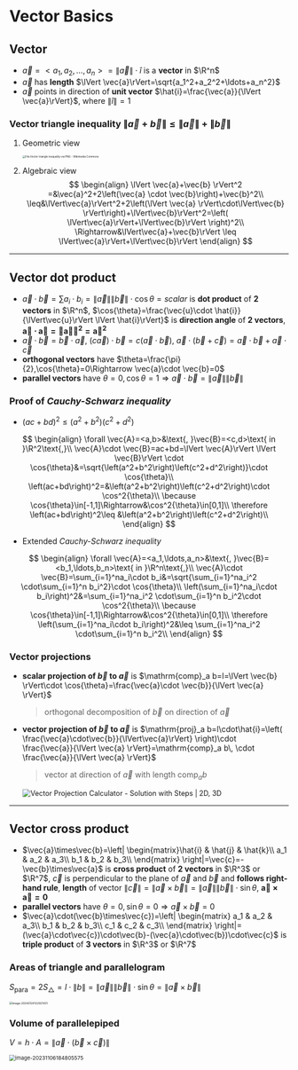# Vector Basics

## **Vector**

* $\vec{a}=<a_1,a_2,\ldots,a_n>=\lVert \vec{a} \rVert\cdot\hat{i}$ is a **vector** in $\R^n$
* $\vec{a}$ has **length** $\lVert \vec{a}\rVert=\sqrt{a_1^2+a_2^2+\ldots+a_n^2}$
* $\vec{a}$ points in direction of **unit vector** $\hat{i}=\frac{\vec{a}}{\lVert \vec{a}\rVert}$, where $\lVert\hat{i}\rVert=1$

### Vector triangle inequality $\lVert \vec{a}+\vec{b} \rVert \leq \lVert \vec{a} \rVert+\lVert \vec{b} \rVert$

1. Geometric view

   <img src="https://upload.wikimedia.org/wikipedia/commons/0/08/Vector_triangle_inequality_vw.PNG" alt="File:Vector triangle inequality vw.PNG - Wikimedia Commons" style="zoom:33%;" />

2. Algebraic view
   $$
   \begin{align}
   \lVert \vec{a}+\vec{b} \rVert^2 =&\vec{a}^2+2\left(\vec{a} \cdot \vec{b}\right)+\vec{b}^2\\
   \leq&\lVert\vec{a}\rVert^2+2\left(\lVert \vec{a} \rVert\cdot\lVert\vec{b} \rVert\right)+\lVert\vec{b}\rVert^2=\left( \lVert\vec{a}\rVert+\lVert\vec{b}\rVert \right)^2\\
   \Rightarrow&\lVert\vec{a}+\vec{b}\rVert \leq \lVert\vec{a}\rVert+\lVert\vec{b}\rVert
   \end{align}
   $$
   

---

## Vector dot product

* $\vec{a}\cdot \vec{b}=\sum a_i\cdot b_i=\lVert \vec{a}\rVert \lVert \vec{b}\rVert \cdot \cos{\theta}=scalar$ is **dot product** of **2 vectors** in $\R^n$, $\cos{\theta}=\frac{\vec{u}\cdot \hat{i}}{\lVert\vec{u}\rVert \lVert \hat{i}\rVert}$ is **direction angle** of **2 vectors**, $\mathbf{\vec{a}\cdot \vec{a}=\lVert \vec{a} \rVert^2=\vec{a}^2}$
* $\vec{a}\cdot\vec{b}=\vec{b}\cdot\vec{a}$, $(c\vec{a})\cdot\vec{b}=c(\vec{a}\cdot\vec{b})$, $\vec{a}\cdot\left(\vec{b}+\vec{c}\right)=\vec{a}\cdot\vec{b}+\vec{a}\cdot\vec{c}$
* **orthogonal vectors** have $\theta=\frac{\pi}{2},\cos{\theta}=0\Rightarrow \vec{a}\cdot \vec{b}=0$
* **parallel vectors** have $\theta=0,\cos{\theta}=1\Rightarrow \vec{a}\cdot \vec{b}=\lVert \vec{a}\rVert \lVert \vec{b}\rVert$

### Proof of *Cauchy-Schwarz inequality*

* $\left(ac+bd\right)^2\leq \left(a^2+b^2\right)\left(c^2+d^2\right)$

$$
\begin{align}
\forall \vec{A}=<a,b>&\text{, }\vec{B}=<c,d>\text{ in }\R^2\text{,}\\
\vec{A}\cdot \vec{B}=ac+bd=\lVert \vec{A}\rVert \lVert \vec{B}\rVert \cdot \cos{\theta}&=\sqrt{\left(a^2+b^2\right)\left(c^2+d^2\right)}\cdot \cos{\theta}\\
\left(ac+bd\right)^2=&\left(a^2+b^2\right)\left(c^2+d^2\right)\cdot \cos^2{\theta}\\
\because \cos{\theta}\in[-1,1]\Rightarrow&\cos^2{\theta}\in[0,1]\\
\therefore \left(ac+bd\right)^2\leq &\left(a^2+b^2\right)\left(c^2+d^2\right)\\
\end{align}
$$

* Extended *Cauchy-Schwarz inequality*

$$
\begin{align}
\forall \vec{A}=<a_1,\ldots,a_n>&\text{, }\vec{B}=<b_1,\ldots,b_n>\text{ in }\R^n\text{,}\\
\vec{A}\cdot \vec{B}=\sum_{i=1}^na_i\cdot b_i&=\sqrt{\sum_{i=1}^na_i^2 \cdot\sum_{i=1}^n b_i^2}\cdot \cos{\theta}\\
\left(\sum_{i=1}^na_i\cdot b_i\right)^2&=\sum_{i=1}^na_i^2 \cdot\sum_{i=1}^n b_i^2\cdot \cos^2{\theta}\\
\because \cos{\theta}\in[-1,1]\Rightarrow&\cos^2{\theta}\in[0,1]\\
\therefore \left(\sum_{i=1}^na_i\cdot b_i\right)^2&\leq \sum_{i=1}^na_i^2 \cdot\sum_{i=1}^n b_i^2\\
\end{align}
$$

### Vector projections

* **scalar projection of $\vec{b}$ to $\vec{a}$** is $\mathrm{comp}_a b=l=\lVert \vec{b} \rVert\cdot \cos{\theta}=\frac{\vec{a}\cdot \vec{b}}{\lVert \vec{a} \rVert}$

  > orthogonal decomposition of $\vec{b}$ on direction of $\vec{a}$

* **vector projection of $\vec{b}$ to $\vec{a}$** is $\mathrm{proj}_a b=l\cdot\hat{i}=\left( \frac{\vec{a}\cdot\vec{b}}{\lVert\vec{a}\rVert} \right)\cdot \frac{\vec{a}}{\lVert \vec{a} \rVert}=\mathrm{comp}_a b\, \cdot \frac{\vec{a}}{\lVert \vec{a} \rVert}$

  > vector at direction of $\vec{a}$ with length $\mathrm{comp}_a b$

  <img src="https://calconcalculator.com/wp-content/uploads/2022/01/images-2-1.png" alt="Vector Projection Calculator - Solution with Steps | 2D, 3D" style="zoom:90%;" />

---

## Vector cross product

* $\vec{a}\times\vec{b}=\left| \begin{matrix}\hat{i} & \hat{j} & \hat{k}\\ a_1 & a_2 & a_3\\ b_1 & b_2 & b_3\\ \end{matrix} \right|=\vec{c}=-\vec{b}\times\vec{a}$ is **cross product** of **2 vectors** in $\R^3$ or $\R^7$, $\vec{c}$ is perpendicular to the plane of $\vec{a}$ and $\vec{b}$ and **follows right-hand rule**, **length** of vector $\lVert \vec{c}\rVert=\lVert\vec{a}\times\vec{b}\rVert=\lVert\vec{a}\rVert\lVert\vec{b}\rVert\cdot\sin{\theta}$, $\mathbf{\vec{a}\times\vec{a}=0}$
* **parallel vectors** have $\theta=0,\sin{\theta}=0\Rightarrow\vec{a}\times\vec{b}=0$
* $\vec{a}\cdot(\vec{b}\times\vec{c})=\left| \begin{matrix} a_1 & a_2 & a_3\\ b_1 & b_2 & b_3\\ c_1 & c_2 & c_3\\ \end{matrix} \right|=(\vec{a}\cdot\vec{c})\cdot\vec{b}-(\vec{a}\cdot\vec{b})\cdot\vec{c}$ is **triple product** of **3 vectors** in $\R^3$ or $\R^7$

### Areas of triangle and parallelogram

$S_{\mathrm{para}}=2S_\triangle=l\cdot \lVert b\rVert=\lVert\vec{a}\rVert\lVert\vec{b}\rVert\cdot\sin{\theta}=\lVert\vec{a}\times\vec{b}\rVert$

<img src="C:\Users\yangy\AppData\Roaming\Typora\typora-user-images\image-20240124122921431.png" alt="image-20240124122921431" style="zoom:35%;" />

### Volume of parallelepiped

$V=h\cdot A=\lVert \vec{a}\cdot(\vec{b}\times\vec{c})\rVert$

<img src="C:\Users\yangy\AppData\Roaming\Typora\typora-user-images\image-20231106184805575.png" alt="image-20231106184805575" style="zoom:67%;" />
